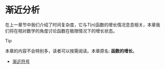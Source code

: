 # 渐近分析
在上一章节中我们介绍了时间复杂度，它与$T(n)$函数的增长情况息息相关，本章我们将在相对数学的角度讨论函数在极限情况下的增长状态。

> [!TIP]
> 本章的内容不会特别多，读者可以按需阅读。本章原名: **函数的增长**。

- [渐近符号](./symbol.md)
